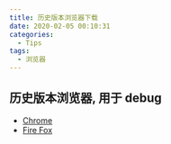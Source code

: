 ```yaml
---
title: 历史版本浏览器下载
date: 2020-02-05 00:10:31
categories:
  - Tips
tags:
  - 浏览器
---
```


## 历史版本浏览器, 用于 debug

- [Chrome](https://www.chromedownloads.net/)
- [Fire Fox](http://ftp.mozilla.org/pub/firefox/releases/)
